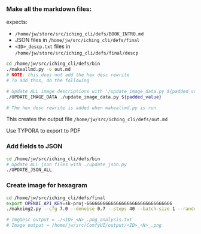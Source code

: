 ### Make all the markdown files:

expects:

- `/home/jw/store/src/iching_cli/defs/BOOK_INTRO.md`
- JSON files in `/home/jw/src/iching_cli/defs/final`
- `<ID>_descp.txt` files in `/home/jw/store/src/iching_cli/defs/final/descp`

```sh
cd /home/jw/src/iching_cli/defs/bin
./makeallmd.py -o out.md
# NOTE: this does not add the hex desc rewrite
# To add thos, do the following

# Update ALL image descriptions with '/update_image_data.py ${padded_value}'
./UPDATE_IMAGE_DATA ./update_image_data.py ${padded_value}

# The hex desc rewrite is added when makeallmd.py is run

```

This creates the output file `/home/jw/src/iching_cli/defs/out.md`

Use TYPORA to export to PDF



### Add fields to JSON

```sh
cd /home/jw/src/iching_cli/defs/bin
# Update ALL json files with ./update_json.py
./UPDATE_JSON_ALL 

```

### Create image for hexagram

```sh
cd /home/jw/src/iching_cli/defs/final
export OPENAI_API_KEY=sk-proj-66666666666666666666666666666666
./makeimg2.py --cfg 7.0 --denoise 0.7 --steps 40 --batch-size 1 --random-seed 20

# ImgDesc output = ./<ID>_<N>_.png_analysis.txt
# Image output = /home/jw/src/ComfyUI/output/<ID>_<N>_.png

```

